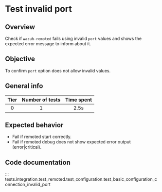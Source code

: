 # Test invalid port

## Overview 

Check if `wazuh-remoted` fails using invalid `port` values and shows the expected error message to inform about it.

## Objective

To confirm `port` option does not allow invalid values.

## General info

|Tier | Number of tests | Time spent |
|:--:|:--:|:--:|
| 0 | 1 | 2.5s |

## Expected behavior

- Fail if remoted start correctly.
- Fail if remoted debug does not show expected error output (error|critical).

## Code documentation

::: tests.integration.test_remoted.test_configuration.test_basic_configuration_connection_invalid_port
